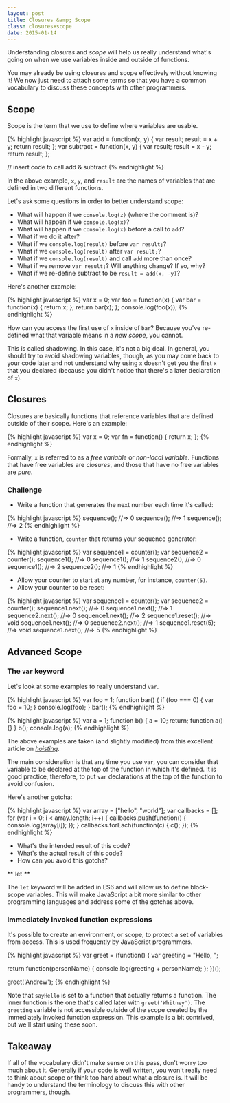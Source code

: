 ```yaml
---
layout: post
title: Closures &amp; Scope
class: closures+scope
date: 2015-01-14
---
```


Understanding _closures_ and _scope_ will help us really understand what's going on when we use variables inside and outside of functions.

You may already be using closures and scope effectively without knowing it! We now just need to attach some terms so that you have a common vocabulary to discuss these concepts with other programmers.

## Scope

Scope is the term that we use to define where variables are usable.

{% highlight javascript %}
var add = function(x, y) {
  var result;
  result = x + y;
  return result;
};
var subtract = function(x, y) {
  var result;
  result = x - y;
  return result;
};

// insert code to call add & subtract
{% endhighlight %}

In the above example, `x`, `y`, and `result` are the names of variables that
are defined in two different functions.

Let's ask some questions in order to better understand scope:

* What will happen if we `console.log(z)` (where the comment is)?
* What will happen if we `console.log(x)`?
* What will happen if we `console.log(x)` before a call to `add`?
* What if we do it after?
* What if we `console.log(result)` before `var result;`?
* What if we `console.log(result)` after `var result;`?
* What if we `console.log(result)` and call `add` more than once?
* What if we remove `var result;`? Will anything change? If so, why?
* What if we re-define subtract to be `result = add(x, -y)`?

Here's another example:

{% highlight javascript %}
var x = 0;
var foo = function(x) {
  var bar = function(x) {
    return x;
  };
  return bar(x);
};
console.log(foo(x));
{% endhighlight %}

How can you access the first use of `x` inside of `bar`? Because you've re-defined what that variable means in a _new scope_, you cannot.

This is called shadowing. In this case, it's not a big deal. In general, you should try to avoid shadowing variables, though, as you may come back to your code later and not understand why using `x` doesn't get you the first `x` that you declared (because you didn't notice that there's a later declaration of `x`).

## Closures

Closures are basically functions that reference variables that are defined outside of their scope. Here's an example:

{% highlight javascript %}
var x = 0;
var fn = function() {
  return x;
};
{% endhighlight %}

Formally, `x` is referred to as a _free variable_ or _non-local variable_. Functions that have free variables are _closures_, and those that have no free variables are _pure_.


### Challenge

* Write a function that generates the next number each time it's called:

{% highlight javascript %}
sequence(); //=> 0
sequence(); //=> 1
sequence(); //=> 2
{% endhighlight %}

* Write a function, `counter` that returns your sequence generator:

{% highlight javascript %}
var sequence1 = counter();
var sequence2 = counter();
sequence1(); //=> 0
sequence1(); //=> 1
sequence2(); //=> 0
sequence1(); //=> 2
sequence2(); //=> 1
{% endhighlight %}

* Allow your counter to start at any number, for instance, `counter(5)`.
* Allow your counter to be reset:

{% highlight javascript %}
var sequence1 = counter();
var sequence2 = counter();
sequence1.next(); //=> 0
sequence1.next(); //=> 1
sequence2.next(); //=> 0
sequence1.next(); //=> 2
sequence1.reset(); //=> void
sequence1.next(); //=> 0
sequence2.next(); //=> 1
sequence1.reset(5); //=> void
sequence1.next(); //=> 5
{% endhighlight %}

## Advanced Scope

### The `var` keyword

Let's look at some examples to really understand `var`.

{% highlight javascript %}
var foo = 1;
function bar() {
  if (foo === 0) {
    var foo = 10;
  }
  console.log(foo);
}
bar();
{% endhighlight %}

{% highlight javascript %}
var a = 1;
function b() {
  a = 10;
  return;
  function a() {}
}
b();
console.log(a);
{% endhighlight %}

The above examples are taken (and slightly modified) from this excellent article on [_hoisting_][hoisting].

The main consideration is that any time you use `var`, you can consider that variable to be declared at the top of the function in which it's defined. It is good practice, therefore, to put `var` declarations at the top of the function to avoid confusion.

Here's another gotcha:

{% highlight javascript %}
var array = ["hello", "world"];
var callbacks = [];
for (var i = 0; i < array.length; i++) {
  callbacks.push(function() {
    console.log(array[i]);
  });
}
callbacks.forEach(function(c) { c(); });
{% endhighlight %}

* What's the intended result of this code?
* What's the actual result of this code?
* How can you avoid this gotcha?

<aside>
  **`let`**

  The `let` keyword will be added in ES6 and will allow us to define block-scope variables. This will make JavaScript a bit more similar to other programming languages and address some of the gotchas above.
</aside>

### Immediately invoked function expressions

It's possible to create an environment, or scope, to protect a set of variables from access. This is used frequently by JavaScript programmers.

{% highlight javascript %}
var greet = (function() {
  var greeting = "Hello, ";

  return function(personName) {
    console.log(greeting + personName);
  };
})();

greet('Andrew');
{% endhighlight %}

Note that `sayHello` is set to a function that actually returns a function. The inner function is the one that's called later with `greet('Whitney')`. The `greeting` variable is not accessible outside of the scope created by the immediately invoked function expression. This example is a bit contrived, but we'll start using these soon.

## Takeaway

If all of the vocabulary didn't make sense on this pass, don't worry too much about it. Generally if your code is well written, you won't really need to think about scope or think too hard about what a closure is. It will be handy to understand the terminology to discuss this with other programmers, though.

[hoisting]: http://www.adequatelygood.com/JavaScript-Scoping-and-Hoisting.html
